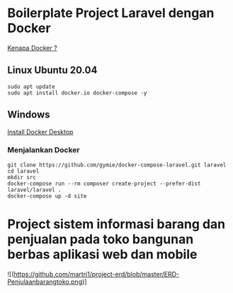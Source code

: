 # Boilerplate Project Laravel dengan Docker

[Kenapa Docker ?](https://www.docker.com/why-docker)


## Linux Ubuntu 20.04
``` 
sudo apt update
sudo apt install docker.io docker-compose -y
```

## Windows
[Install Docker Desktop](https://www.docker.com/products/docker-desktop)


### Menjalankan Docker
```
git clone https://github.com/gymie/docker-compose-laravel.git laravel
cd laravel
mkdir src
docker-compose run --rm composer create-project --prefer-dist laravel/laravel .
docker-compose up -d site
```


# Project sistem informasi barang dan penjualan pada toko bangunan berbas aplikasi web dan mobile
![(https://github.com/martri1/project-erd/blob/master/ERD-Penjulaanbarangtoko.png)]
